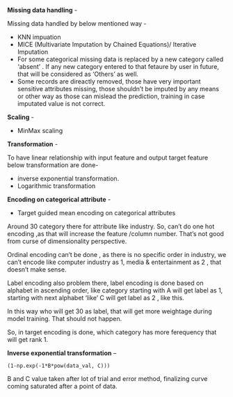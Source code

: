 ﻿**Missing data handling** - 

 Missing data handled by below mentioned way - 

* KNN impuation
* MICE (Multivariate Imputation by Chained Equations)/ Iterative Imputation 
* For some categorical missing data is replaced by a new category called ‘absent’ . 
  If any new category entered to that fetaure by user in future, that will be considered as ‘Others’ as well.
* Some records are direactly removed, those have very important sensitive attributes missing, those shouldn’t be imputed by any means or other way as those can mislead the prediction, training in case imputated value is not correct. 


**Scaling**  - 

* MinMax scaling 

**Transformation** - 

To have linear relationship with input feature and output target feature below transformation are done- 
 
* inverse exponential transformation. 
* Logarithmic transformation  

**Encoding on categorical attribute** - 

* Target guided mean encoding on categorical attributes 


Around 30 category there for attribute like industry. 
So, can’t do one hot encoding ,as that will increase the feature /column number. That’s not good from curse of dimensionality perspective.

Ordinal encoding can’t be done , as there is no specific order in industry, we can’t encode like computer industry as 1, media & entertainment as 2 , that doesn’t make sense. 

Label encoding also problem there, label encoding is done based on alphabet in ascending order, like category starting with A will get label as 1, starting with next alphabet ‘like’ C will get label as 2 , like this. 

In this way who will get 30 as label, that will get more weightage during model training. That should not happen. 

So, in target encoding is done, which category has more ferequency that will get rank 1.

**Inverse exponential transformation** – 

    (1-np.exp(-1*B*pow(data_val, C)))

B and C value taken after lot of trial and error method, finalizing curve coming saturated after a point of data.  



